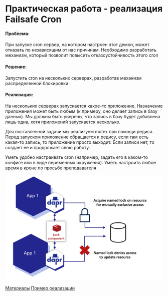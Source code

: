 # Практическая работа - реализация Failsafe Cron

#### Проблема:
При запуске cron сервер, на котором настроен этот демон, может отказать по независящим от нас причинам. Необходимо разработать механизм, который позволит повысить отказоустойчивость этого cron

#### Решение:
Запустить cron на нескольких серверах, разработав механизм распределенной блокировки

#### Реализация:
На нескольких серверах запускается какое-то приложение. Назначение приложения может быть любым (к примеру, оно делает запись в базу данных). Мы должны быть уверены, что запись в базу будет добавлена лишь одна, хотя приложений запускается несколько.

Для поставленной задачи мы реализуем mutex при помощи редиса. Перед запуском приложение обращается к редису, если там есть какая-то запись, то приложение просто выходит. Если записи нет, то создает ее и продолжает свою работу.

Уметь удобно настраивать cron (например, задать его в каком-то конфиге или в виде переменных окружения). Уметь настроить любое время в кроне по просьбе преподавателя

![alt text](lock.png)

[Материалы](Materials.MD)
[Пример реализации](example)